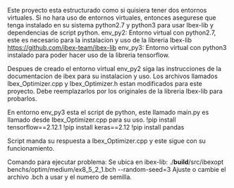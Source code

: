 Este proyecto esta estructurado como si quisiera tener dos entornos virtuales.
Si no hara uso de entornos virtuales, entonces asegurese que tenga instalado en su sistema python2.7 y python3 para usar Ibex-lib y dependencias de script python.
env_py2: Entorno virtual con python2.7, este es necesario para la instalacion y uso de la libreria Ibex-lib https://github.com/ibex-team/ibex-lib
env_py3: Entorno virtual con python3 instalado para poder hacer uso de la libreria tensorflow.

Despues de creado el entorno virtual env_py2 siga las instrucciones de la documentacion de ibex para su instalacion y uso.
Los archivos llamados Ibex_Optimizer.cpp y Ibex_Optimizer.h estan modificados para este proyecto. Debe reemplazarlos por los originales de la libreria Ibex-lib para probarlos.

En entorno env_py3 esta el script de python, este llamado main.py es llamado desde Ibex_Optimizer.cpp para su uso.
!pip install tensorflow==2.12.1
!pip install keras==2.12
!pip install pandas

Script manda su respuesta a Ibex_Optimizer.cpp y este sigue con su funcionamiento.

Comando para ejecutar problema:
Se ubica en ibex-lib: ./__build__/src/ibexopt benchs/optim/medium/ex8_5_2_1.bch --random-seed=3
Ajuste o cambie el archivo .bch a usar y el numero de semilla.
